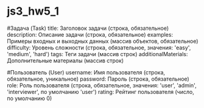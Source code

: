 # js3_hw5_1

#Задача (Task)
title: Заголовок задачи (строка, обязательное)
description: Описание задачи (строка, обязательное)
examples: Примеры входных и выходных данных (массив объектов, обязательное)
difficulty: Уровень сложности (строка, обязательное, значения: 'easy', 'medium', 'hard')
tags: Теги задачи (массив строк)
additionalMaterials: Дополнительные материалы (массив строк)

#Пользователь (User)
username: Имя пользователя (строка, обязательное, уникальное)
password: Пароль (строка, обязательное)
role: Роль пользователя (строка, обязательное, значения: 'user', 'admin', 'interviewer', по умолчанию 'user')
rating: Рейтинг пользователя (число, по умолчанию 0)